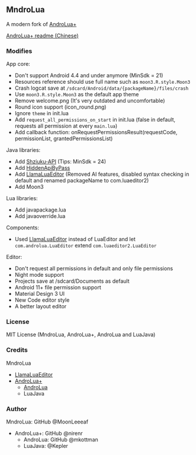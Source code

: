## MndroLua

A modern fork of [AndroLua+](https://github.com/nirenr/AndroLua_pro)

[AndroLua+ readme (Chinese)](readme-androlua.md)

### Modifies

App core:
  - Don't support Android 4.4 and under anymore (MinSdk = 21)
  - Resources reference should use full name such as `moon3.R.style.Moon3`
  - Crash logcat save at `/sdcard/Android/data/{packageName}/files/crash`
  - Use `moon3.R.style.Moon3` as the default app theme
  - Remove welcome.png (It's very outdated and uncomfortable)
  - Round icon support (icon_round.png)
  - Ignore `theme` in init.lua
  - Add `request_all_permissions_on_start` in init.lua (false in default, requests all permission at every `main.lua`)
  - Add callback function: onRequestPermissionsResult(requestCode, permissionList, grantedPermissionsList)

Java libraries:
  - Add [Shziuku-API](https://github.com/RikkaApps/Shizuku-API) (Tips: MinSdk = 24)
  - Add [HiddenApiByPass](https://github.com/LSPosed/AndroidHiddenApiBypass)
  - Add [LlamaLuaEditor](https://github.com/nwdxlgzs/LlamaLuaEditor) (Removed AI features, disabled syntax checking in default and renamed packageName to com.luaeditor2)
  - Add Moon3

Lua libraries:
  - Add javapackage.lua
  - Add javaoverride.lua

Components:
  - Used [LlamaLuaEditor](https://github.com/nwdxlgzs/LlamaLuaEditor) instead of LuaEditor and let `com.androlua.LuaEditor` extend `com.luaeditor2.LuaEditor`

Editor:
  - Don't request all permissions in default and only file permissions
  - Night mode support
  - Projects save at /sdcard/Documents as default
  - Android 11+ file permission support
  - Material Design 3 UI
  - New Code editor style
  - A better layout editor

### License

MIT License (MndroLua, AndroLua+, AndroLua and LuaJava)

### Credits

MndroLua
  - [LlamaLuaEditor](https://github.com/nwdxlgzs/LlamaLuaEditor)
  - [AndroLua+](https://github.com/nirenr/AndroLua_pro)
    - [AndroLua](https://github.com/mkottman/AndroLua)
    - LuaJava

### Author

MndroLua: GitHub @MoonLeeeaf
  - AndroLua+: GitHub @nirenr
    - AndroLua: GitHub @mkottman
    - LuaJava: @Kepler

